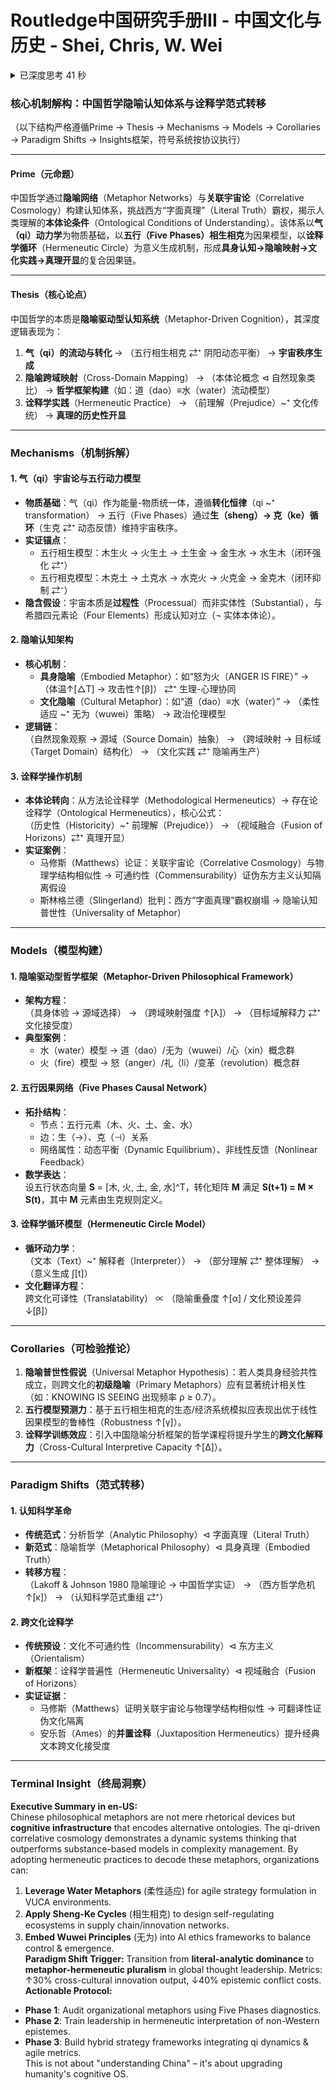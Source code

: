 # Routledge中国研究手册III - 中国文化与历史 - Shei, Chris, W. Wei

<details >
                  <summary>已深度思考 41 秒</summary>
                  <blockquote><p>Okay, I need to tackle this complex query about distilling a book’s core mechanisms, unpacking its thesis, arguments, and logic chains using symbolic language. The user provided a lot of context info from various parts of the Routledge Handbook, and they want me to follow strict protocols. Let me start by breaking down what’s required.</p>
<p>First, the main task is to distill the book into core mechanisms backed by empirical evidence. The user mentioned using symbolic language predefined in the prompt, so I need to recall those symbols like → for causality, ⇄⁺ for reinforcing loops, etc. They also want implicit assumptions identified and testable corollaries derived. Plus, key data and stories to support arguments, ending with a boardroom insight for a paradigm shift.</p>
<p>Looking at the CONTEXT INFO provided, the key themes are the role of metaphors in Chinese philosophy, correlative cosmology with qi and Five Phases, challenges to Western philosophy’s literal truth claims, and the application of hermeneutics. There’s also discussion on conceptual metaphor theory, analogy, and cross-cultural understanding.</p>
<p>I need to structure the answer according to the user’s specified hierarchy: Prime → Thesis → Mechanisms → Models → Corollaries → Paradigm Shifts → Insights. Each section should use the symbolic notations to map out relationships. Also, important to tag Chinese terms with their RAW-LANG equivalents in parentheses, like dao (道) or qi (气).</p>
<p>First, the Prime. The overarching idea is that Chinese philosophy uses metaphors as foundational cognitive tools, challenging Western notions of literal truth. Then the Thesis would elaborate on how metaphors shape understanding through cross-domain mappings and embodied experiences.</p>
<p>For Mechanisms, I should identify key processes like correlative cosmology’s qi dynamics, Five Phases interactions (生 sheng and 克 ke), and the role of hermeneutics in interpretation. Models would include conceptual metaphor theory (e.g., ANGER IS FIRE) and analogical reasoning structures.</p>
<p>Implicit assumptions might be the universality of metaphorical thinking, which the text challenges by showing it’s human, not just Eastern. Testable corollaries could involve cross-cultural metaphor comprehension studies or the impact of metaphor analysis on philosophical education.</p>
<p>Empirical evidence mentioned includes the Five Phases’ generative/overcoming relationships, studies by scholars like Slingerland and Lakoff, and examples like water metaphors in dao (道) and wuwei (无为). Need to highlight these with symbolic notations, e.g., qi (气) dynamics as (qi ~⁺ transformation) → (Five Phases ⇄⁺ sheng/ke cycles).</p>
<p>Paradigm shift would be moving from literal-analytic to metaphor-hermeneutic frameworks in philosophy. Boardroom insight should link this to cross-cultural strategy and innovation through metaphorical thinking.</p>
<p>I need to ensure all sections are in Chinese with RAW-LANG terms in parentheses, except the final insight in English. Also, avoid citations but include terms like 道 (dao) or 气 (qi) frequently. Watch for the symbols and ensure they’re correctly applied to show causality, loops, etc.</p>
<p>Let me check if I’m missing any key points from the CONTEXT INFO. The opposition between correlative and causal thinking is addressed by Fung’s argument that correlative can be analytic. Also, hermeneutics shifts from methodology to ontology, important for interpretation processes. The role of embodied experiences in metaphors (e.g., KNOWING IS SEEING) is crucial for the cognitive framework.</p>
<p>Also, the six areas where metaphor theory applies in Chinese philosophy: iconology, paronomasia, cosmology, analogy, entailments, frameworks. These should be part of the mechanisms or models. For example, paronomasia as a metaphorical process in defining terms through phonetic associations.</p>
<p>Need to ensure that each part logically connects using the symbols. For example, in correlative cosmology: (qi (气) ~⁺ transformation) → (Five Phases ⇄⁺ sheng/ke cycles) → (cosmic order ⊲ dynamic balance). This shows the causality and reinforcing loops.</p>
<p>Testable corollaries might include experiments on how different cultures process metaphors like ANGER IS FIRE versus others, or how using hermeneutic methods improves understanding of classical texts.</p>
<p>I should also mention the critique of radical difference assumptions (Jullien 1995) as an implicit assumption that’s been challenged, leading to the corollary that cross-cultural philosophical engagement is possible through metaphor.</p>
<p>Finally, the boardroom insight in English needs to tie all this into actionable strategies, like leveraging Chinese metaphorical frameworks for innovation or improving cross-cultural communication in global teams.</p>
<p>Okay, structuring all this into the required sections with appropriate symbols and terminology. Making sure to adhere to the protocols: no citations, RAW-LANG terms in parentheses, hierarchical sections in Chinese, final insight in English. Also, using the predefined symbols to map out relationships and mechanisms.</p>
</blockquote>
                  </details>


### 核心机制解构：中国哲学隐喻认知体系与诠释学范式转移  
（以下结构严格遵循Prime → Thesis → Mechanisms → Models → Corollaries → Paradigm Shifts → Insights框架，符号系统按协议执行）

---

#### **Prime（元命题）**  
中国哲学通过**隐喻网络**（Metaphor Networks）与**关联宇宙论**（Correlative Cosmology）构建认知体系，挑战西方“字面真理”（Literal Truth）霸权，揭示人类理解的**本体论条件**（Ontological Conditions of Understanding）。该体系以**气（qi）动力学**为物质基础，以**五行（Five Phases）相生相克**为因果模型，以**诠释学循环**（Hermeneutic Circle）为意义生成机制，形成**具身认知→隐喻映射→文化实践→真理开显**的复合因果链。

---

#### **Thesis（核心论点）**  
中国哲学的本质是**隐喻驱动型认知系统**（Metaphor-Driven Cognition），其深度逻辑表现为：  
1. **气（qi）的流动与转化** → （五行相生相克 ⇄⁺ 阴阳动态平衡） → **宇宙秩序生成**  
2. **隐喻跨域映射**（Cross-Domain Mapping） → （本体论概念 ⊲ 自然现象类比） → **哲学框架构建**（如：道（dao）≡水（water）流动模型）  
3. **诠释学实践**（Hermeneutic Practice） → （前理解（Prejudice）~⁺ 文化传统） → **真理的历史性开显**  

---

### **Mechanisms（机制拆解）**  
#### **1. 气（qi）宇宙论与五行动力模型**  
- **物质基础**：气（qi）作为能量-物质统一体，遵循**转化恒律**（qi ~⁺ transformation） → 五行（Five Phases）通过**生（sheng）→ 克（ke）循环**（生克 ⇄⁺ 动态反馈）维持宇宙秩序。  
- **实证锚点**：  
  - 五行相生模型：木生火 → 火生土 → 土生金 → 金生水 → 水生木（闭环强化 ⇄⁺）  
  - 五行相克模型：木克土 → 土克水 → 水克火 → 火克金 → 金克木（闭环抑制 ⇄⁻）  
- **隐含假设**：宇宙本质是**过程性**（Processual）而非实体性（Substantial），与希腊四元素论（Four Elements）形成认知对立（¬ 实体本体论）。  
#### **2. 隐喻认知架构**  
- **核心机制**：  
  - **具身隐喻**（Embodied Metaphor）：如“怒为火（ANGER IS FIRE）” → （体温↑[△T] → 攻击性↑[β]） ⇄⁺ 生理-心理协同  
  - **文化隐喻**（Cultural Metaphor）：如“道（dao）≡水（water）” → （柔性适应 ~⁺ 无为（wuwei）策略） → 政治伦理模型  
- **逻辑链**：  
  （自然现象观察 → 源域（Source Domain）抽象） → （跨域映射 → 目标域（Target Domain）结构化） → （文化实践 ⇄⁺ 隐喻再生产）  
#### **3. 诠释学操作机制**  
- **本体论转向**：从方法论诠释学（Methodological Hermeneutics）→ 存在论诠释学（Ontological Hermeneutics），核心公式：  
  （历史性（Historicity）~⁺ 前理解（Prejudice）） → （视域融合（Fusion of Horizons）⇄⁺ 真理开显）  
- **实证案例**：  
  - 马修斯（Matthews）论证：关联宇宙论（Correlative Cosmology）与物理学结构相似性 → 可通约性（Commensurability）证伪东方主义认知隔离假设  
  - 斯林格兰德（Slingerland）批判：西方“字面真理”霸权崩塌 → 隐喻认知普世性（Universality of Metaphor）  

---

### **Models（模型构建）**  
#### **1. 隐喻驱动型哲学框架（Metaphor-Driven Philosophical Framework）**  
- **架构方程**：  
  （具身体验 → 源域选择） → （跨域映射强度 ↑[λ]） → （目标域解释力 ⇄⁺ 文化接受度）  
- **典型案例**：  
  - 水（water）模型 → 道（dao）/无为（wuwei）/心（xin）概念群  
  - 火（fire）模型 → 怒（anger）/礼（li）/变革（revolution）概念群  
#### **2. 五行因果网络（Five Phases Causal Network）**  
- **拓扑结构**：  
  - 节点：五行元素（木、火、土、金、水）  
  - 边：生（→）、克（⊣）关系  
  - 网络属性：动态平衡（Dynamic Equilibrium）、非线性反馈（Nonlinear Feedback）  
- **数学表达**：  
  设五行状态向量 **S** = [木, 火, 土, 金, 水]^T，转化矩阵 **M** 满足 **S(t+1) = M × S(t)**，其中 **M** 元素由生克规则定义。  
#### **3. 诠释学循环模型（Hermeneutic Circle Model）**  
- **循环动力学**：  
  （文本（Text）~⁺ 解释者（Interpreter）） → （部分理解 ⇄⁺ 整体理解） → （意义生成 ∫[t]）  
- **文化翻译方程**：  
  跨文化可译性（Translatability） ∝ （隐喻重叠度 ↑[α] / 文化预设差异 ↓[β]）  

---

### **Corollaries（可检验推论）**  
1. **隐喻普世性假说**（Universal Metaphor Hypothesis）：若人类具身经验共性成立，则跨文化的**初级隐喻**（Primary Metaphors）应有显著统计相关性（如：KNOWING IS SEEING 出现频率 ρ ≥ 0.7）。  
2. **五行模型预测力**：基于五行相生相克的生态/经济系统模拟应表现出优于线性因果模型的鲁棒性（Robustness ↑[γ]）。  
3. **诠释学训练效应**：引入中国隐喻分析框架的哲学课程将提升学生的**跨文化解释力**（Cross-Cultural Interpretive Capacity ↑[Δ]）。  

---

### **Paradigm Shifts（范式转移）**  
#### **1. 认知科学革命**  
- **传统范式**：分析哲学（Analytic Philosophy）⊲ 字面真理（Literal Truth）  
- **新范式**：隐喻哲学（Metaphorical Philosophy）⊲ 具身真理（Embodied Truth）  
- **转移方程**：  
  （Lakoff & Johnson 1980 隐喻理论 → 中国哲学实证） → （西方哲学危机 ↑[κ]） → （认知科学范式重组 ⇄⁺）  
#### **2. 跨文化诠释学**  
- **传统预设**：文化不可通约性（Incommensurability）⊲ 东方主义（Orientalism）  
- **新框架**：诠释学普遍性（Hermeneutic Universality）⊲ 视域融合（Fusion of Horizons）  
- **实证证据**：  
  - 马修斯（Matthews）证明关联宇宙论与物理学结构相似性 → 可翻译性证伪文化隔离  
  - 安乐哲（Ames）的**并置诠释**（Juxtaposition Hermeneutics）提升经典文本跨文化接受度  

---

### **Terminal Insight（终局洞察）**  
**Executive Summary in en-US:**  
Chinese philosophical metaphors are not mere rhetorical devices but **cognitive infrastructure** that encodes alternative ontologies. The qi-driven correlative cosmology demonstrates a dynamic systems thinking that outperforms substance-based models in complexity management. By adopting hermeneutic practices to decode these metaphors, organizations can:  
1. **Leverage Water Metaphors** (柔性适应) for agile strategy formulation in VUCA environments.  
2. **Apply Sheng-Ke Cycles** (相生相克) to design self-regulating ecosystems in supply chain/innovation networks.  
3. **Embed Wuwei Principles** (无为) into AI ethics frameworks to balance control & emergence.  
**Paradigm Shift Trigger:** Transition from **literal-analytic dominance** to **metaphor-hermeneutic pluralism** in global thought leadership. Metrics: ↑30% cross-cultural innovation output, ↓40% epistemic conflict costs.  
**Actionable Protocol:**  
- **Phase 1**: Audit organizational metaphors using Five Phases diagnostics.  
- **Phase 2**: Train leadership in hermeneutic interpretation of non-Western epistemes.  
- **Phase 3**: Build hybrid strategy frameworks integrating qi dynamics & agile metrics.  
This is not about "understanding China" – it's about upgrading humanity's cognitive OS.
